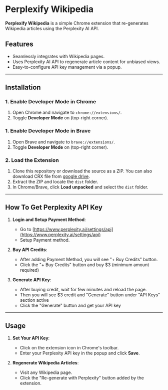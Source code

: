 # Perplexify Wikipedia

**Perplexify Wikipedia** is a simple Chrome extension that re-generates Wikipedia articles using the Perplexity AI API. 

## Features
- Seamlessly integrates with Wikipedia pages.
- Uses Perplexity AI API to regenerate article content for unbiased views.
- Easy-to-configure API key management via a popup.

---

## Installation

### 1. Enable Developer Mode in Chrome
1. Open Chrome and navigate to `chrome://extensions/`.
2. Toggle **Developer Mode** on (top-right corner).

### 1. Enable Developer Mode in Brave
1. Open Brave and navigate to `brave://extensions/`.
2. Toggle **Developer Mode** on (top-right corner).

### 2. Load the Extension
1. Clone this repository or download the source as a ZIP. You can also download CRX file from [google drive](https://drive.google.com/file/d/1anl0kJBio43YjZ81jUuVJJwL1Km3TS4d/view?usp=sharing).
2. Extract the ZIP and locate the `dist` folder.
3. In Chrome/Brave, click **Load unpacked** and select the `dist` folder. 


---

## How To Get Perplexity API Key

1. **Login and Setup Payment Method**:
   - Go to [https://www.perplexity.ai/settings/api](https://www.perplexity.ai/settings/api)
   - Setup Payment method.

2. **Buy API Credits**:
   - After adding Payment Method, you will see "+ Buy Credits" button.
   - Click the "+ Buy Credits" button and buy $3 (minimum amount required)
     
3. **Generate API Key**:
   - After buying credit, wait for few minutes and reload the page.
   - Then you will see $3 credit and "Generate" button under "API Keys" section active
   - Click the "Generate" button and get your API key

---

## Usage

1. **Set Your API Key**:
   - Click on the extension icon in Chrome's toolbar.
   - Enter your Perplexity API key in the popup and click **Save**.

2. **Regenerate Wikipedia Articles**:
   - Visit any Wikipedia page.
   - Click the "Re-generate with Perplexity" button added by the extension.



